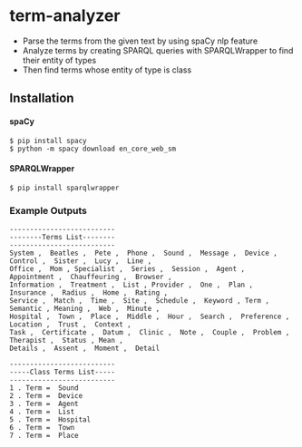 # term-analyzer
* Parse the terms from the given text by using spaCy nlp feature
* Analyze terms by creating SPARQL queries with SPARQLWrapper to find their entity of types
* Then find terms whose entity of type is class

## Installation
#### spaCy
```
$ pip install spacy
$ python -m spacy download en_core_web_sm
```

#### SPARQLWrapper
```
$ pip install sparqlwrapper
```

### Example Outputs
```
--------------------------
--------Terms List--------
--------------------------
System ,  Beatles ,  Pete ,  Phone ,  Sound ,  Message ,  Device ,  Control ,  Sister ,  Lucy ,  Line ,
Office ,  Mom , Specialist ,  Series ,  Session ,  Agent ,  Appointment ,  Chauffeuring ,  Browser ,
Information ,  Treatment ,  List , Provider ,  One ,  Plan ,  Insurance ,  Radius ,  Home ,  Rating ,
Service ,  Match ,  Time ,  Site ,  Schedule ,  Keyword , Term ,  Semantic , Meaning ,  Web ,  Minute ,
Hospital ,  Town ,  Place ,  Middle ,  Hour ,  Search ,  Preference , Location ,  Trust ,  Context ,
Task ,  Certificate ,  Datum ,  Clinic ,  Note ,  Couple ,  Problem ,  Therapist ,  Status , Mean ,
Details ,  Assent ,  Moment ,  Detail

```

```
--------------------------
-----Class Terms List-----
--------------------------
1 . Term =  Sound
2 . Term =  Device
3 . Term =  Agent
4 . Term =  List
5 . Term =  Hospital
6 . Term =  Town
7 . Term =  Place
```

